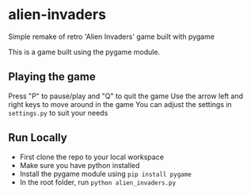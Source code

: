 # alien-invaders
Simple remake of retro 'Alien Invaders' game built with pygame

This is a game built using the pygame module. 

## Playing the game
Press "P" to pause/play and "Q" to quit the game
Use the arrow left and right keys to move around in the game
You can adjust the settings in `settings.py` to suit your needs


## Run Locally
* First clone the repo to your local workspace
* Make sure you have python installed
* Install the pygame module using `pip install pygame`
* In the root folder, run `python alien_invaders.py`
